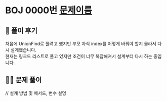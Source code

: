 # BOJ 0000번 [문제이름]()

## 🌈 풀이 후기
처음에 UnionFind로 풀려고 했지만 부모 자식 index를 어떻게 바꿔야 할지 몰라서 다시 설계했습니다.  
현재는 링크드 리스트로 풀고 있지만 조건이 너무 복잡해져서 설계부터 다시 하는 중입니다.
## 👩‍🏫 문제 풀이
// 설계 방법 및 메서드, 변수 설명
